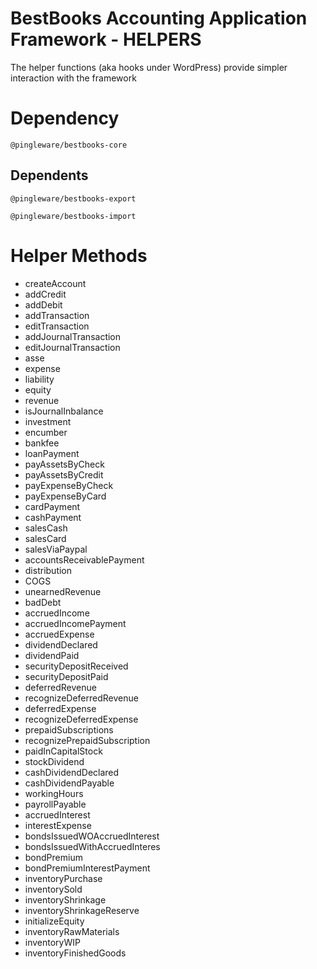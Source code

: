 # BestBooks Accounting Application Framework - HELPERS

The helper functions (aka hooks under WordPress) provide simpler interaction with the framework

# Dependency

    @pingleware/bestbooks-core

## Dependents

    @pingleware/bestbooks-export

    @pingleware/bestbooks-import

# Helper Methods

- createAccount
- addCredit
- addDebit
- addTransaction
- editTransaction
- addJournalTransaction
- editJournalTransaction
- asse
- expense
- liability
- equity
- revenue
- isJournalInbalance
- investment
- encumber
- bankfee
- loanPayment
- payAssetsByCheck
- payAssetsByCredit
- payExpenseByCheck
- payExpenseByCard
- cardPayment
- cashPayment
- salesCash
- salesCard
- salesViaPaypal
- accountsReceivablePayment
- distribution
- COGS
- unearnedRevenue
- badDebt
- accruedIncome
- accruedIncomePayment
- accruedExpense
- dividendDeclared
- dividendPaid
- securityDepositReceived
- securityDepositPaid
- deferredRevenue
- recognizeDeferredRevenue
- deferredExpense
- recognizeDeferredExpense
- prepaidSubscriptions
- recognizePrepaidSubscription
- paidInCapitalStock
- stockDividend
- cashDividendDeclared
- cashDividendPayable
- workingHours
- payrollPayable
- accruedInterest
- interestExpense
- bondsIssuedWOAccruedInterest
- bondsIssuedWithAccruedInteres
- bondPremium
- bondPremiumInterestPayment
- inventoryPurchase
- inventorySold
- inventoryShrinkage
- inventoryShrinkageReserve
- initializeEquity
- inventoryRawMaterials
- inventoryWIP
- inventoryFinishedGoods

